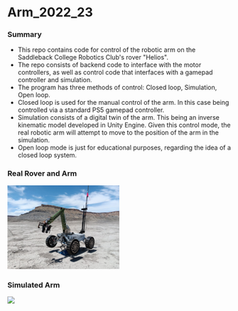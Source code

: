 # Arm_2022_23

### Summary
* This repo contains code for control of the robotic arm on the Saddleback College Robotics Club's rover "Helios".
* The repo consists of backend code to interface with the motor controllers, as well as control code that interfaces with a gamepad controller and simulation.
* The program has three methods of control: Closed loop, Simulation, Open loop.
* Closed loop is used for the manual control of the arm. In this case being controlled via a standard PS5 gamepad controller.
* Simulation consists of a digital twin of the arm. This being an inverse kinematic model developed in Unity Engine. Given this control mode, the real robotic arm will attempt to move to the position of the arm in the simulation.
* Open loop mode is just for educational purposes, regarding the idea of a closed loop system.

### Real Rover and Arm
<img src="repo_images/real-rover.jpg" width="50%"> 

### Simulated Arm
<img src="repo_images/robot-arm-sim.gif">
